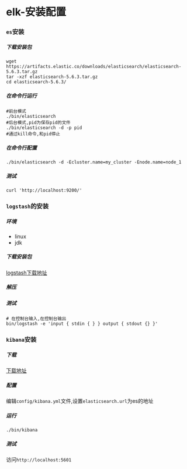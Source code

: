elk-安装配置
===

### `es`安装
##### 下载安装包
```
wget https://artifacts.elastic.co/downloads/elasticsearch/elasticsearch-5.6.3.tar.gz
tar -xzf elasticsearch-5.6.3.tar.gz
cd elasticsearch-5.6.3/ 
```
##### 在命令行运行
```
#前台模式
./bin/elasticsearch
#后台模式,pid为保存pid的文件
./bin/elasticsearch -d -p pid
#通过kill命令,和pid停止
```
##### 在命令行配置
```
./bin/elasticsearch -d -Ecluster.name=my_cluster -Enode.name=node_1
```
##### 测试
```
curl 'http://localhost:9200/'
```
### `logstash`的安装
##### 环境
* linux
* jdk
##### 下载安装包
[logstash下载地址](https://www.elastic.co/downloads/logstash)
##### 解压
##### 测试
```
# 在控制台输入,在控制台输出
bin/logstash -e 'input { stdin { } } output { stdout {} }'
```
### `kibana`安装
##### 下载
[下载地址](https://artifacts.elastic.co/downloads/kibana/kibana-5.6.3-linux-x86_64.tar.gz)
##### 配置
编辑`config/kibana.yml`文件,设置`elasticsearch.url`为es的地址
##### 运行
`./bin/kibana`

##### 测试
访问`http://localhost:5601`